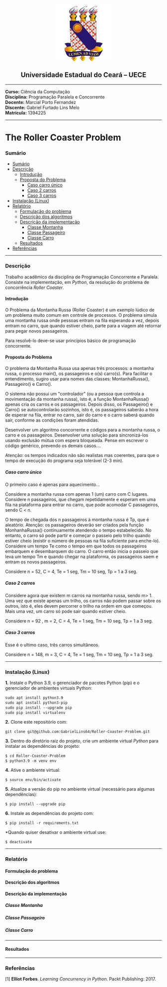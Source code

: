 <!-- For rendering markdown LaTeX into pdf -->
<script type="text/javascript" src="http://cdn.mathjax.org/mathjax/latest/MathJax.js?config=TeX-AMS-MML_HTMLorMML"></script>
<script type="text/x-mathjax-config">
		MathJax.Hub.Config({ tex2jax: {inlineMath: [['$', '$']]}, messageStyle: "none" });
</script>

<center>
	<img src="assets/uslogo.png">
  <h2> Universidade Estadual do Ceará &ndash; UECE </h2>
</center>

---

**Curso:** Ciência da Computação<br>
**Disciplina:** Programação Paralela e Concorrente<br>
**Docente:** Marcial Porto Fernandez<br>
**Discente:** Gabriel Furtado Lins Melo<br>
**Matrícula:** 1394225

---

<h1> The Roller Coaster Problem </h1>

### Sumário

- [Sumário](#sumário)
- [Descrição](#descrição)
  - [Introdução](#introdução)
  - [Proposta do Problema](#proposta-do-problema)
    - [Caso carro único](#caso-carro-único)
    - [Caso 2 carros](#caso-2-carros)
    - [Caso 3 carros](#caso-3-carros)
- [Instalação (Linux)](#instalação-linux)
- [Relatório](#relatório)
  - [Formulação do problema](#formulação-do-problema)
  - [Descrição dos algoritmos](#descrição-dos-algoritmos)
  - [Descrição da implementação](#descrição-da-implementação)
    - [Classe Montanha](#classe-montanha)
    - [Classe Passageiro](#classe-passageiro)
    - [Classe Carro](#classe-carro)
  - [Resultados](#resultados)
- [Referências](#referências)

<hr>

### Descrição

Trabalho acadêmico da disciplina de Programação Concorrente e Paralela. Consiste na implementação, em *Python*, da resolução do problema de concorrência *Roller Coaster*.

#### Introdução

O Problema da Montanha Russa (Roller Coaster) é um exemplo lúdico de um problema muito comum em controle de processos. O problema simula uma montanha russa onde pessoas entram na fila esperando a vez, depois entram no carro, que quando estiver cheio, parte para a viagem até retornar para pegar novos passageiros.

Para resolvê-lo deve-se usar princípios básico de programação concorrente.

#### Proposta do Problema

O problema da Montanha Russa usa apenas três processos: a montanha russa, o processo main(), os passageiros e o(s) carro(s). Para facilitar o entendimento, sugiro usar para nomes das classes: MontanhaRussa(), Passageiro() e Carro().

O sistema não possui um "controlador" (ou a pessoa que controla a movimentação da montanha russa), isto é,  a função MontanhaRussa() apenas cria os carros e os passageiros. Depois disso, os Passageiro() e Carro() se autocontrolarão sozinhos, isto é, os passageiros saberão a hora de esperar na fila, entrar no carro, sair do carro e o carro saberá quando sair, conforme as condições foram atendidas.

Desenvolver um algoritmo concorrente e códigos para a montanha russa, o carro e os passageiros. Desenvolver uma solução para sincronizá-los usando exclusão mútua com espera bloqueada. Pense em escrever o código genérico, prevendo os demais casos....

Atenção: os tempos indicados não são realistas mas coerentes, para que o tempo de execução do programa seja tolerável (2-3 min).

##### Caso carro único

O primeiro caso é apenas para aquecimento...

Considere a montanha russa com apenas 1 (um) carro com C lugares. Considere n passageiros, que chegam repetidamente e esperam em uma fila na plataforma para entrar no carro, que pode acomodar C passageiros, sendo C < n.

O tempo de chegada dos n passageiros à montanha russa é Tp, que é aleatório. Atenção: os passageiros deverão ser criados pela função MonhanhaRussa() continuamente atendendo o tempo estabelecido. No entanto, o carro só pode partir e começar o passeio pelo trilho quando estiver cheio (existir o número de pessoas na fila suficiente para enche-lo). Considere um tempo Te como o tempo em que todos os passageiros embarquem e desembarquem do carro. O carro então inicia o passeio que leva um tempo Tm e quando chegar na plataforma, os passageiros saem e entram os novos passageiros.

Considere n = 52, C = 4, Te = 1 seg, Tm = 10 seg, Tp = 1 a 3 seg.


##### Caso 2 carros

Considere agora que existem m carros na montanha russa, sendo m> 1. Uma vez que existe apenas um trilho, os carros não podem passar sobre os outros, isto é, eles devem percorrer o trilho na ordem em que começou. Mais uma vez, um carro só pode sair quando estiver cheio.

Considere n = 92 , m = 2, C = 4, Te = 1 seg, Tm = 10 seg, Tp = 1 a 3 seg.

##### Caso 3 carros

Esse é o ultimo caso, três carros simultâneos.

Considere n = 148, m = 3, C = 4,  Te = 1 seg, Tm = 10 seg, Tp = 1 a 3 seg.

<hr>

### Instalação (Linux)

**1.** Instale o Python 3.9, o gerenciador de pacotes Python (pip) e o gerenciador de ambientes virtuais Python:

```
sudo apt install python3.9
sudo apt install python3-pip
sudo pip install --upgrade pip
sudo pip install virtualenv
```


**2.** Clone este repositório com:

```
git clone git@github.com:GabrielLins64/Roller-Coaster-Problem.git
```

**3.** Dentro do diretório raiz do projeto, crie um ambiente virtual *Python* para instalar as dependências do projeto:

```
$ cd Roller-Coaster-Problem
$ python3.9 -m venv env
```

**4.** Ative o ambiente virtual:

```
$ source env/bin/activate
```

**5.** Atualize a versão do pip no ambiente virtual (necessário para algumas dependências):

```
$ pip install --upgrade pip
```

**6.** Instale as dependências do projeto com:

```
$ pip install -r requirements.txt
```

*Quando quiser desativar o ambiente virtual use:

```
$ deactivate
```

<hr>

### Relatório

#### Formulação do problema

#### Descrição dos algoritmos

#### Descrição da implementação

##### Classe Montanha

##### Classe Passageiro

##### Classe Carro

<hr>

#### Resultados

<hr>

### Referências

[1] **Elliot Forbes**. *Learning Concurrency in Python*. Packt Publishing: 2017.
